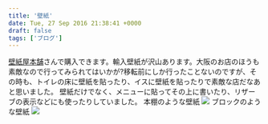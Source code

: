 ```yaml
---
title: '壁紙'
date: Tue, 27 Sep 2016 21:38:41 +0000
draft: false
tags: ['ブログ']
---
```


[壁紙屋本舗](//hb.afl.rakuten.co.jp/hsc/14c79d41.3d30b183.14c79d40.35e3b146/)さんで購入できます。輸入壁紙が沢山あります。大阪のお店のほうも素敵なので行ってみられてはいかが?移転前にしか行ったことないのですが、その時も、トイレの床に壁紙を貼ったり、イスに壁紙を貼ったりで素敵な店だなあと思いました。 壁紙だけでなく、メニューに貼ってその上に書いたり、リザーブの表示などにも使ったりしていました。 本棚のような壁紙 [![](//hbb.afl.rakuten.co.jp/hgb/?pc=http%3a%2f%2fthumbnail.image.rakuten.co.jp%2f%400_mall%2fkabegamiyahonpo%2fcabinet%2fipk-sho10%2frkik-h-a-8888560_sh1.jpg%3f_ex%3d300x300&m=http%3a%2f%2fthumbnail.image.rakuten.co.jp%2f%400_mall%2fkabegamiyahonpo%2fcabinet%2fipk-sho10%2frkik-h-a-8888560_sh1.jpg%3f_ex%3d80x80)](//hb.afl.rakuten.co.jp/hgc/1439cf8b.42d2d13a.1439cf8c.9a7a814b/?pc=http%3a%2f%2fitem.rakuten.co.jp%2fkabegamiyahonpo%2frkik-h-a-8888560%2f%3fscid%3daf_link_img&m=http%3a%2f%2fm.rakuten.co.jp%2fkabegamiyahonpo%2fi%2f10100065%2f) ブロックのような壁紙 [![](//hbb.afl.rakuten.co.jp/hgb/?pc=http%3a%2f%2fthumbnail.image.rakuten.co.jp%2f%400_mall%2fkabegamiyahonpo%2fcabinet%2fwall8%2frknk-l-re7439_sh1.jpg%3f_ex%3d300x300&m=http%3a%2f%2fthumbnail.image.rakuten.co.jp%2f%400_mall%2fkabegamiyahonpo%2fcabinet%2fwall8%2frknk-l-re7439_sh1.jpg%3f_ex%3d80x80)](//hb.afl.rakuten.co.jp/hgc/1439cf8b.42d2d13a.1439cf8c.9a7a814b/?pc=http%3a%2f%2fitem.rakuten.co.jp%2fkabegamiyahonpo%2frknk-h-re2547%2f%3fscid%3daf_link_img&m=http%3a%2f%2fm.rakuten.co.jp%2fkabegamiyahonpo%2fi%2f10075505%2f)